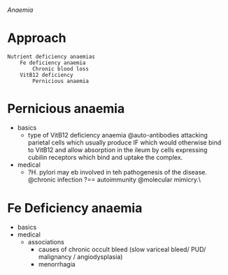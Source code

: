 ###### Anaemia

# Approach
    Nutrient deficiency anaemias
        Fe deficiency anaemia
            Chronic blood loss
        VitB12 deficiency   
            Pernicious anaemia

# Pernicious anaemia
- basics
    + type of VitB12 deficiency anaemia @auto-antibodies attacking parietal cells which usually produce IF which would otherwise bind to VitB12 and allow absorption in the ileum by cells expressing cubilin receptors which bind and uptake the complex. 
- medical
    + ?H. pylori may eb involved in teh pathogenesis of the disease. @chronic infection ?== autoimmunity @molecular mimicry.\

# Fe Deficiency anaemia
- basics
- medical
    + associations
        * causes of chronic occult bleed (slow variceal bleed/ PUD/ malignancy / angiodysplasia)
        * menorrhagia
